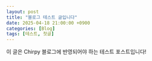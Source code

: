 ```yaml
---
layout: post
title: "블로그 테스트 글입니다"
date: 2025-04-18 21:00:00 +0900
categories: [Blog]
tags: [테스트, 첫글]
---
```


이 글은 Chirpy 블로그에 반영되어야 하는 테스트 포스트입니다!
